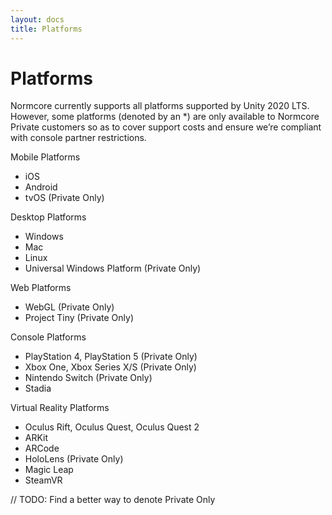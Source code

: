 ```yaml
---
layout: docs
title: Platforms
---
```

# Platforms
Normcore currently supports all platforms supported by Unity 2020 LTS. However, some platforms (denoted by an *) are only available to Normcore Private customers so as to cover support costs and ensure we’re compliant with console partner restrictions. 

Mobile Platforms
* iOS
* Android
* tvOS (Private Only)


Desktop Platforms
* Windows
* Mac
* Linux
* Universal Windows Platform (Private Only)

Web Platforms
* WebGL (Private Only)
* Project Tiny (Private Only)

Console Platforms
* PlayStation 4, PlayStation 5 (Private Only)
* Xbox One, Xbox Series X/S (Private Only)
* Nintendo Switch (Private Only)
* Stadia

Virtual Reality Platforms
* Oculus Rift, Oculus Quest, Oculus Quest 2
* ARKit
* ARCode
* HoloLens (Private Only)
* Magic Leap
* SteamVR

// TODO: Find a better way to denote Private Only
